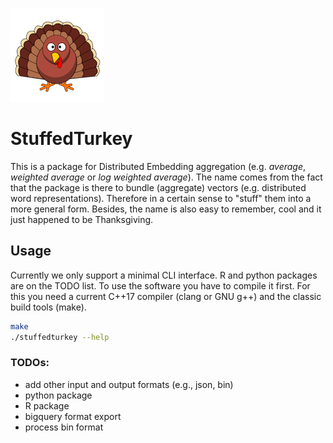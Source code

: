 ![](inc/turkey.png)

# StuffedTurkey

This is a package for Distributed Embedding aggregation (e.g. *average*, *weighted average* or *log weighted average*). The name comes from the fact that the package is there to bundle (aggregate) vectors (e.g. distributed word representations). Therefore in a certain sense to "stuff" them into a more general form. Besides, the name is also easy to remember, cool and it just happened to be Thanksgiving.


## Usage
Currently we only support a minimal CLI interface. R and python packages are on the TODO list. To use the software you have to compile it first. For this you need a current C++17 compiler (clang or GNU g++) and the classic build tools (make).

```bash
make
./stuffedturkey --help 
```

### TODOs:
 - add other input and output formats (e.g., json, bin)
 - python package
 - R package
 - bigquery format export
 - process bin format

